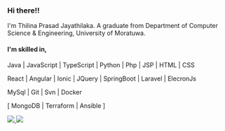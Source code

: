 ### Hi there!!
I'm Thilina Prasad Jayathilaka. A graduate from Department of Computer Science & Engineering, University of Moratuwa.

#### I'm skilled in,
Java | JavaScript | TypeScript | Python | Php | JSP | HTML | CSS

React | Angular | Ionic | JQuery | SpringBoot | Laravel | ElecronJs

MySql | Git | Svn | Docker

[ MongoDB | Terraform | Ansible ]

<a href="https://www.linkedin.com/in/thilinaprasad" target="_blank">
  <img src="https://img.shields.io/badge/-Thilina%20Prasad%20Jyathilaka-blue?style=flat-square&logo=Linkedin&logoColor=white">
</a>

<a href="mailto:thilinaprasad.15@cse.mrt.ac.lk" target="_blank">
  <img src="https://img.shields.io/badge/-thilinaprasad.15@cse.mrt.ac.lk-c14438?style=flat-square&logo=Gmail&logoColor=white">
</a>
